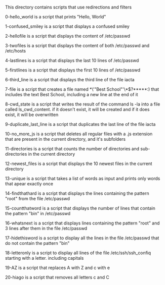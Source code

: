 This directory contains scripts that use redirections and filters

0-hello_world is a script that prints "Hello, World"

1-confused_smiley is a script that displays a confused smiley

2-hellofile is a script that displays the content of /etc/passwd

3-twofiles is a script that displays the content of both /etc/passwd and /etc/hosts

4-lastlines is a script that displays the last 10 lines of /etc/passwd

5-firstlines is a script that displays the first 10 lines of /etc/passwd

6-third_line is a script that displays the third line of the file iacta

7-file is a script that creates a file named \*\\'"Best School"\'\\*$\?\*\*\*\*\*:) that includes the text Best School, including a new line at the end of it

8-cwd_state is a script that writes the result of the command ls -la into a file called ls_cwd_content. if it doesn't exist, it will be created and if it does exist, it will be overwritten

9-duplicate_last_line is a script that duplicates the last line of the file iacta

10-no_more_js is a script that deletes all regular files with a .js extension that are present in the current directory, and it's subfolders

11-directories is a script that counts the number of directories and sub-directories in the current directory

12-newest_files is a script that displays the 10 newest files in the current directory

13-unique is a script that takes a list of words as input and prints only words that apear exactly once

14-findthathard is a script that displays the lines containing the pattern "root" from the file /etc/passwd

15-countthatword is a script that displays the number of lines that contain the pattern "bin" in /etc/passwd

16-whatsnext is a script that displays lines containing the pattern "root" and 3 lines after them in the file /etc/passwd

17-hidethisword is a script to display all the lines in the file /etc/passwd that do not contain the pattern "bin"

18-letteronly is a script to display all lines of the file /etc/ssh/ssh_confiq starting with a letter. including capitals

19-AZ is a script that replaces A with Z and c with e

20-hiago is a script that removes all letters c and C

